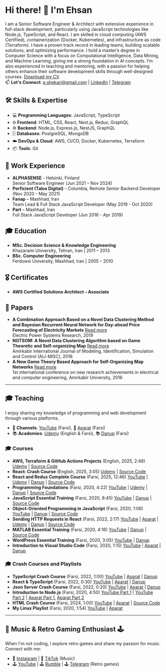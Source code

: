 # Hi there! 👋 I'm Ehsan
I am a Senior Software Engineer & Architect with extensive experience in full-stack development, particularly using JavaScript technologies like Node.js, TypeScript, and React. I am skilled in cloud computing (AWS Certified), containerization (Docker, Kubernetes), and infrastructure as code (Terraform). I have a proven track record in leading teams, building scalable solutions, and optimizing performance. I hold a master’s degree in Computer Science with a focus on Computational Intelligence, Data Mining, and Machine Learning, giving me a strong foundation in AI concepts. I’m also experienced in teaching and mentoring, with a passion for helping others enhance their software development skills through well-designed courses. [Download my CV](https://drive.google.com/file/d/1HZor8l0PEvMysKzaYU_3OOQsgRXACens/view?usp=sharing).    
📫 **Let's Connect**: e.shekari@gmail.com | [LinkedIn](https://www.linkedin.com/in/ehsan-shekari/) | [Telegram](https://t.me/shekariehsan) 

## 🛠️ Skills & Expertise
- 💻 **Programming Languages**: JavaScript, TypeScript
- 🌐 **Frontend**: HTML, CSS, React, Next.js, Redux, GraphQL
- ⚙️ **Backend**: Node.js, Express.js, NestJS, GraphQL  
- 🗄️ **Databases**: PostgreSQL, MongoDB  
- ☁️ **DevOps & Cloud**: AWS, CI/CD, Docker, Kubernetes, Terraform
- 📦 **Tools**: Git  

## 💼 Work Experience
- **ALPHASENSE** - Helsinki, Finland  
  Senior Software Engineer (Jun 2021 – Nov 2024)  
- **Perficient (Talos Digital)** - Columbia, Remote
  Senior Backend Developer (Nov 2020 - May 2021)  
- **Fanap** – Mashhad, Iran  
  Team Lead & Full Stack JavaScript Developer (May 2019 - Oct 2020)  
- **Part** – Mashhad, Iran  
  Full Stack JavaScript Developer (Jun 2016 - Apr 2019)  

## 🎓 Education
- **MSc. Decision Science & Knowledge Engineering**  
  Khazarami University, Tehran, Iran | 2011 – 2013  
- **BSc. Computer Engineering**  
  Ferdowsi University, Mashhad, Iran | 2005 – 2010

## 🎖️ Certificates
- **AWS Certified Solutions Architect – Associate**

## 📄 Papers
- **A Combination Approach Based on a Novel Data Clustering Method and Bayesian Recurrent Neural Network for Day-ahead Price Forecasting of Electricity Markets**  [Read more](https://www.sciencedirect.com/science/article/abs/pii/S0378779618303961)  
  Electric Power Systems Research, 2019    
- **NGTSOM: A Novel Data Clustering Algorithm based on Game Theoretic and Self-organizing Map**  [Read more](http://miscj.aut.ac.ir/article_850.html)  
  Amirkabir International Journal of Modeling, Identification, Simulation and Control (AIJ-MISC), 2016   
- **A New Game Theory Based Approach for Self-Organizing Map Networks**  [Read more](https://www.civilica.com/Paper-CBCONF01-CBCONF01_1007=A-New-Game-Theory-Based-Approach-for-Self-Organizing-Map-Networks.html)  
  1st international conference on new research achievements in electrical and computer engineering, Amirkabir University, 2016  
  
---

## 🎓 Teaching
I enjoy sharing my knowledge of programming and web development through various platforms.
- 🎥 **Channels**: [YouTube](https://www.youtube.com/@EhsanShekari-fa) (Farsi), 🎥 [Aparat](https://www.aparat.com/ehsanshekari) (Farsi)   
- 📚 **Academies**: [Udemy](https://www.udemy.com/user/ehsan-shekari-2/) (English & Farsi), 📚 [Danup](https://danup.ir/academy/e-shekari/) (Farsi)   

### 🎓 Courses 
- **AWS, Terraform & GitHub Actions Projects** (English, 2025, 2:48) [Udemy](https://www.udemy.com/course/aws-terraform-github-actions-projects-personal-website/?referralCode=686BF11FB5C307E33A8F) | [Source Code](https://github.com/ehsanshekari/aws-tf-gha-projects-personal-website)
- **React: Crash Course** (English, 2025, 3:05) [Udemy](https://www.udemy.com/course/react-the-crash-course/?referralCode=E8C90A2C9ED91B29F40B) | [Source Code](https://github.com/ehsanshekari/react-crash-course)
- **React and Redux Complete Course** (Farsi, 2025, 12:46) [YouTube](https://www.youtube.com/playlist?list=PLJgS5tlEopOJL_LgZLBWad27Pn09ozszF) | [Udemy](https://www.udemy.com/course/complete-react-redux-course/) | [Danup](https://danup.ir/courses/react-and-redux-complete-course/) | [Source Code](https://github.com/ehsanshekari/complete-react-redux-farsi-playlist)
- **Programming Foundations** (Farsi, 2020, 4:22) [YouTube](https://www.youtube.com/playlist?list=PLJgS5tlEopOKSM-6HKjub6bTpmb4IALda) | [Udemy](https://www.udemy.com/course/programming-foundations/) | [Danup](https://danup.ir/courses/programming-principles/) | [Source Code](https://github.com/ehsanshekari/programming-foundations-course)   
- **JavaScript Essential Training** (Farsi, 2020, 8:45) [YouTube](https://www.youtube.com/playlist?list=PLJgS5tlEopOK3p6qU7kI-ineY0FdnYdwS) | [Danup](https://danup.ir/courses/javascript-essential-training/) | [Source Code](https://github.com/ehsanshekari/javascript-essential-training)
- **Object-Oriented Programming in JavaScript** (Farsi, 2020, 1:06) [YouTube](https://www.youtube.com/playlist?list=PLJgS5tlEopOIbG2H7lgG_ZRPoaysfJMHy) | [Danup](https://danup.ir/courses/oop-in-js/) | [Source Code](https://github.com/ehsanshekari/OOP-JS-Course)
- **Sending HTTP Requests in React** (Farsi, 2022, 2:17) [YouTube](https://www.youtube.com/playlist?list=PLJgS5tlEopOL2pXn92TbDiT1XdWvi-0gZ) | [Aparat](https://www.aparat.com/v/lme88e8) | [Udemy](https://www.udemy.com/course/sending-requests-in-react/) | [Danup](https://danup.ir/courses/sending-requests-in-react/) | [Source Code](https://github.com/ehsanshekari/quotes-example)  
- **MATLAB Essential Training** (Farsi, 2020, 4:16) [YouTube](https://www.youtube.com/playlist?list=PLJgS5tlEopOKZLCukZ47DXOLU7nMPK_nq) | [Danup](https://danup.ir/courses/matlab-primary-tutorial/) | [Source Code](https://github.com/ehsanshekari/matlab-essential-training)
- **WordPress Essential Training** (Farsi, 2020, 3:05) [YouTube](https://www.youtube.com/playlist?list=PLJgS5tlEopOLH5dc-NGx527YJnzLcKLO_) | [Danup](https://danup.ir/courses/how-to-make-a-wordpress-website/)
- **Introduction to Visual Studio Code** (Farsi, 2020, 1:15) [YouTube](https://www.youtube.com/playlist?list=PLJgS5tlEopOLBEtSzmLydEcq6AbtyHmkX) | [Aparat](https://www.aparat.com/v/3kH6A) | [Danup](https://danup.ir/courses/visual-studio-code/)

 ### 🎓 Crash Courses and Playlists  
- **TypeScript Crash Course** (Farsi, 2022, 1:00) [YouTube](https://www.youtube.com/watch?v=eesRuVH-YN8&list=PLJgS5tlEopOIiRPPXq9woSLjl79912-Fw&index=1) | [Aparat](https://www.aparat.com/v/i357o9h) | [Danup](https://danup.ir/courses/typescript-for-beginners)  
- **React & TypeScript** (Farsi, 2022, 0:30) [YouTube](https://www.youtube.com/watch?v=gS2H7OEAuHw&list=PLJgS5tlEopOIiRPPXq9woSLjl79912-Fw&index=2) | [Aparat](https://www.aparat.com/v/o579uhn) | [Danup](https://danup.ir/courses/typescript-for-beginners) 
- **Json Server Crash Course** (Farsi, 2022, 0:20) [YouTube](https://www.youtube.com/watch?v=jtqRr8CXHnU&list=PLJgS5tlEopOIiRPPXq9woSLjl79912-Fw&index=3) | [Aparat](https://www.aparat.com/v/NpRa9) | [Danup](https://danup.ir/courses/json-server/)
- **Introduction to Node.js** (Farsi, 2020, 4:50) [YouTube Part 1](https://www.youtube.com/watch?v=duz1q7_aE8s&list=PLJgS5tlEopOIiRPPXq9woSLjl79912-Fw&index=6) | [YouTube Part 2](https://www.youtube.com/watch?v=kbZ494j4JrY&list=PLJgS5tlEopOIiRPPXq9woSLjl79912-Fw&index=7) | [Aparat Part 1](https://www.aparat.com/v/i80lixr), [Aparat Part 2](https://www.aparat.com/v/xwWpv)     
- **HTML Crash Course** (Farsi, 2024, 1:00) [YouTube](https://www.youtube.com/watch?v=o628EHQ1SkY&list=PLJgS5tlEopOIiRPPXq9woSLjl79912-Fw&index=4) | [Aparat](https://www.aparat.com/v/i357o9h) | [Source Code](https://github.com/ehsanshekari/html-crash-course)   
- **My Linux Playlist** (Farsi, 2020, 1:54) [YouTube](https://www.youtube.com/watch?v=zY5OVIdPuGM&list=PLJgS5tlEopOIiRPPXq9woSLjl79912-Fw&index=8) | [Aparat](https://www.aparat.com/v/I0Ssx)  

---

## 🎵 Music & Retro Gaming Enthusiast 🕹️
When I'm not coding, I explore retro games and share my passion for music. Connect with me:

- 🎵 [Instagram](https://www.instagram.com/forgotten.unlocked) | 🎵 [TikTok](https://www.tiktok.com/@forgotten.unlocked) (Music)  
- 🕹️ [YouTube](https://www.youtube.com/@ForgottenUnlocked) | 🕹️ [Rumble](https://rumble.com/c/c-6778939) | 🕹️ [Telegram](https://t.me/forgotten_unlocked) (Retro games)
